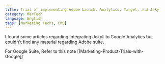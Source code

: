 ```yaml
---
title: Trial of implementing Adobe Launch, Analytics, Target, and Jekyll
category: MarTech
language: English
tags: [Marketing Techs, CMS]
---
```


I found some articles regarding integrating Jekyll to Google Analytics but couldn't find any material regarding Adobe suite. 


For Google Suite, Refer to this note [[Marketing-Product-Trials-with-Google]]

